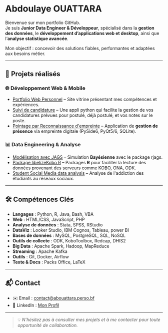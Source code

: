 # Abdoulaye OUATTARA

Bienvenue sur mon portfolio GitHub.  
Je suis **Junior Data Engineer & Développeur**, spécialisé dans la **gestion des données**, le **développement d’applications web et desktop**, ainsi que l’**analyse statistique avancée**.  

Mon objectif : concevoir des solutions fiables, performantes et adaptées aux besoins métier.

---

## 📂 Projets réalisés

### 🌐 Développement Web & Mobile
- [Portfolio Web Personnel](https://abouattara.perso.bf) – Site vitrine présentant mes compétences et expériences.  
- [Suivi de candidature](https://abouattara.github.io/suivi-de-candidatures/) – Une appli python qui facilite la gestion de vos candidatures prévues pour postulé, déjà postulé, et vos notes sur le poste. 
- [Pointage par Reconnaissance d'empreinte](https://github.com/abouattara/development/) – Application de **gestion de présence** via empreinte digitale (PySide6, PyQt5/6, SQLite).  

### 📊 Data Engineering & Analyse
- [Modélisation avec JAGS](https://abouattara.github.io/jags-model/) – Simulation **Bayésienne** avec le package rjags.  
- [Package libelizeKobo R](https://abouattara.github.io/labelizeKobo/) – Packages **R** pour faciliter la lecture des données provenant des serveurs comme KOBO, ONA, ODK.
- [Student Social Media data analysis](https://github.com/abouattara/data-science/blob/main/Social-Media-Addiction/SocialMedia_Data_analyst.ipynb) – Analyse de l'addiction des étudiants au réseaux sociaux.

---

## 🛠️ Compétences Clés

- **Langages** : Python, R, Java, Bash, VBA
- **Web** : HTML/CSS, JavaScript, PHP
- **Analyse de données** : Stata, SPSS, RStudio
- **DataViz** : Looker Studio, IBM Cognos, Tableau, power BI
- **Bases de données** : MySQL, PostgreSQL, SQL, NoSQL
- **Outils de collecte** : ODK, KoboToolbox, Redcap, DHIS2
- **Big Data** : Apache Spark, Hadoop, MapReduce
- **Streaming** : Apache Kafka
- **Outils** : Git, Docker, Airflow  
- **Texte & Docs** : Packs Office, LaTeX
  
---

## 📬 Contact
- ✉️ Email : [contact@abouattara.perso.bf](mailto:contact@abouattara.perso.bf)  
- 💼 LinkedIn : [Mon Profil](https://www.linkedin.com/in/abouattara/)  

---

> 💡 *N’hésitez pas à consulter mes projets et à me contacter pour toute opportunité de collaboration.*
